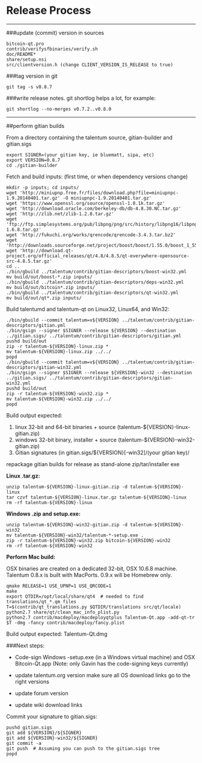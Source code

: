 Release Process
====================

* * *

###update (commit) version in sources


	bitcoin-qt.pro
	contrib/verifysfbinaries/verify.sh
	doc/README*
	share/setup.nsi
	src/clientversion.h (change CLIENT_VERSION_IS_RELEASE to true)

###tag version in git

	git tag -s v0.8.7

###write release notes. git shortlog helps a lot, for example:

	git shortlog --no-merges v0.7.2..v0.8.0

* * *

##perform gitian builds

 From a directory containing the talentum source, gitian-builder and gitian.sigs
  
	export SIGNER=(your gitian key, ie bluematt, sipa, etc)
	export VERSION=0.8.7
	cd ./gitian-builder

 Fetch and build inputs: (first time, or when dependency versions change)

	mkdir -p inputs; cd inputs/
	wget 'http://miniupnp.free.fr/files/download.php?file=miniupnpc-1.9.20140401.tar.gz' -O miniupnpc-1.9.20140401.tar.gz'
	wget 'https://www.openssl.org/source/openssl-1.0.1k.tar.gz'
	wget 'http://download.oracle.com/berkeley-db/db-4.8.30.NC.tar.gz'
	wget 'http://zlib.net/zlib-1.2.8.tar.gz'
	wget 'ftp://ftp.simplesystems.org/pub/libpng/png/src/history/libpng16/libpng-1.6.8.tar.gz'
	wget 'http://fukuchi.org/works/qrencode/qrencode-3.4.3.tar.bz2'
	wget 'http://downloads.sourceforge.net/project/boost/boost/1.55.0/boost_1_55_0.tar.bz2'
	wget 'http://download.qt-project.org/official_releases/qt/4.8/4.8.5/qt-everywhere-opensource-src-4.8.5.tar.gz'
	cd ..
	./bin/gbuild ../talentum/contrib/gitian-descriptors/boost-win32.yml
	mv build/out/boost-*.zip inputs/
	./bin/gbuild ../talentum/contrib/gitian-descriptors/deps-win32.yml
	mv build/out/bitcoin*.zip inputs/
	./bin/gbuild ../talentum/contrib/gitian-descriptors/qt-win32.yml
	mv build/out/qt*.zip inputs/

 Build talentumd and talentum-qt on Linux32, Linux64, and Win32:
  
	./bin/gbuild --commit talentum=v${VERSION} ../talentum/contrib/gitian-descriptors/gitian.yml
	./bin/gsign --signer $SIGNER --release ${VERSION} --destination ../gitian.sigs/ ../talentum/contrib/gitian-descriptors/gitian.yml
	pushd build/out
	zip -r talentum-${VERSION}-linux.zip *
	mv talentum-${VERSION}-linux.zip ../../
	popd
	./bin/gbuild --commit talentum=v${VERSION} ../talentum/contrib/gitian-descriptors/gitian-win32.yml
	./bin/gsign --signer $SIGNER --release ${VERSION}-win32 --destination ../gitian.sigs/ ../talentum/contrib/gitian-descriptors/gitian-win32.yml
	pushd build/out
	zip -r talentum-${VERSION}-win32.zip *
	mv talentum-${VERSION}-win32.zip ../../
	popd

  Build output expected:

  1. linux 32-bit and 64-bit binaries + source (talentum-${VERSION}-linux-gitian.zip)
  2. windows 32-bit binary, installer + source (talentum-${VERSION}-win32-gitian.zip)
  3. Gitian signatures (in gitian.sigs/${VERSION}[-win32]/(your gitian key)/

repackage gitian builds for release as stand-alone zip/tar/installer exe

**Linux .tar.gz:**

	unzip talentum-${VERSION}-linux-gitian.zip -d talentum-${VERSION}-linux
	tar czvf talentum-${VERSION}-linux.tar.gz talentum-${VERSION}-linux
	rm -rf talentum-${VERSION}-linux

**Windows .zip and setup.exe:**

	unzip talentum-${VERSION}-win32-gitian.zip -d talentum-${VERSION}-win32
	mv talentum-${VERSION}-win32/talentum-*-setup.exe .
	zip -r talentum-${VERSION}-win32.zip bitcoin-${VERSION}-win32
	rm -rf talentum-${VERSION}-win32

**Perform Mac build:**

  OSX binaries are created on a dedicated 32-bit, OSX 10.6.8 machine.
  Talentum 0.8.x is built with MacPorts.  0.9.x will be Homebrew only.

	qmake RELEASE=1 USE_UPNP=1 USE_QRCODE=1
	make
	export QTDIR=/opt/local/share/qt4  # needed to find translations/qt_*.qm files
	T=$(contrib/qt_translations.py $QTDIR/translations src/qt/locale)
	python2.7 share/qt/clean_mac_info_plist.py
	python2.7 contrib/macdeploy/macdeployqtplus Talentum-Qt.app -add-qt-tr $T -dmg -fancy contrib/macdeploy/fancy.plist

 Build output expected: Talentum-Qt.dmg

###Next steps:

* Code-sign Windows -setup.exe (in a Windows virtual machine) and
  OSX Bitcoin-Qt.app (Note: only Gavin has the code-signing keys currently)

* update talentum.org version
  make sure all OS download links go to the right versions

* update forum version

* update wiki download links

Commit your signature to gitian.sigs:

	pushd gitian.sigs
	git add ${VERSION}/${SIGNER}
	git add ${VERSION}-win32/${SIGNER}
	git commit -a
	git push  # Assuming you can push to the gitian.sigs tree
	popd

